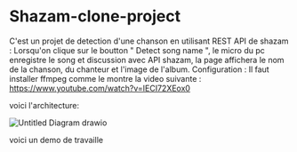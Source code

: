 # Shazam-clone-project
C'est un projet de detection d'une chanson en utilisant REST API de shazam :
Lorsqu'on clique sur le boutton " Detect song name ", le micro du pc enregistre le song et discussion avec API shazam, la page affichera le nom de la chanson, du chanteur et l'image de l'album.
Configuration :
Il faut installer ffmpeg comme le montre la video suivante : https://www.youtube.com/watch?v=IECI72XEox0

voici l'architecture:


![Untitled Diagram drawio](https://user-images.githubusercontent.com/94302441/235677135-3dbb6a58-b452-4abb-8d1e-962eb32ae85f.png)

voici un demo de travaille
